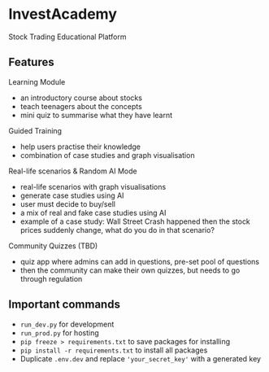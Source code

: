 # InvestAcademy

Stock Trading Educational Platform

## Features

Learning Module

- an introductory course about stocks
- teach teenagers about the concepts
- mini quiz to summarise what they have learnt

Guided Training

- help users practise their knowledge
- combination of case studies and graph visualisation

Real-life scenarios & Random AI Mode

- real-life scenarios with graph visualisations
- generate case studies using AI
- user must decide to buy/sell
- a mix of real and fake case studies using AI
- example of a case study: Wall Street Crash happened then the stock prices suddenly change, what do you do in that scenario?

Community Quizzes (TBD)

- quiz app where admins can add in questions, pre-set pool of questions
- then the community can make their own quizzes, but needs to go through regulation

## Important commands

- `run_dev.py` for development
- `run_prod.py` for hosting
- `pip freeze > requirements.txt` to save packages for installing
- `pip install -r requirements.txt` to install all packages
- Duplicate `.env.dev` and replace `'your_secret_key'` with a generated key
